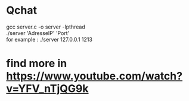 # Qchat

gcc server.c -o server -lpthread                                                    
./server 'AdresseIP' 'Port'                                                     
for example : ./server 127.0.0.1 1213  

# find more in https://www.youtube.com/watch?v=YFV_nTjQG9k

